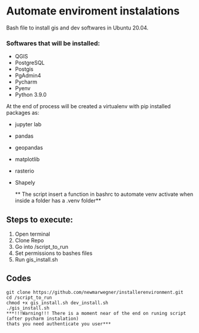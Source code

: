 # Automate enviroment instalations    
Bash file to install gis and dev softwares in Ubuntu 20.04.

### Softwares that will be installed:
- QGIS
- PostgreSQL
- Postgis
- PgAdmin4
- Pycharm
- Pyenv
- Python 3.9.0

At the end of process will be created a virtualenv with pip installed packages as:
- jupyter lab
- pandas
- geopandas
- matplotlib
- rasterio
- Shapely

  ** The script insert a function in bashrc to automate venv activate when 
  inside a folder has a .venv folder**

## Steps to execute:
1. Open terminal
2. Clone Repo   
3. Go into /script_to_run
4. Set permissions to bashes files
5. Run gis_install.sh

## Codes
```
git clone https://github.com/newmarwegner/installerenvironment.git
cd /script_to_run
chmod +x gis_install.sh dev_install.sh
./gis_install.sh
***!!!Warning!!! There is a moment near of the end on runing script (after pycharm instalation) 
thats you need authenticate you user***
```
